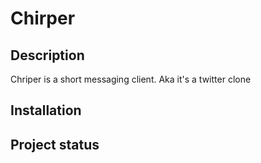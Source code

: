 # Chirper

## Description
Chriper is a short messaging client. Aka it's a twitter clone

## Installation

## Project status
